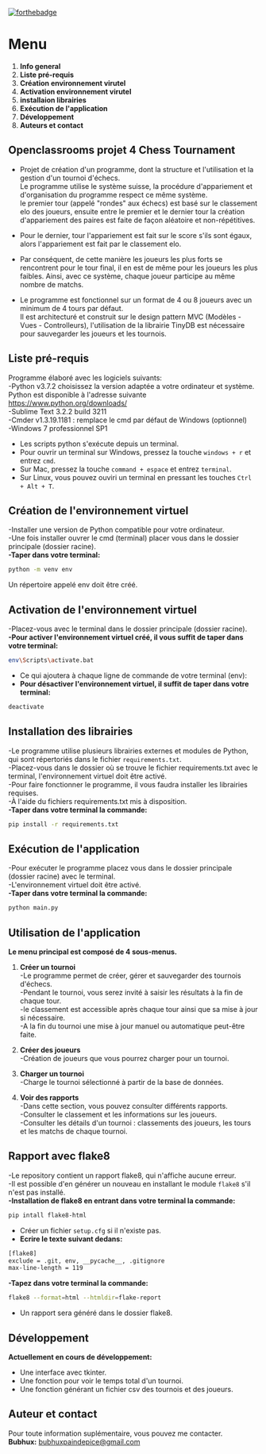 [![forthebadge](https://forthebadge.com/images/badges/made-with-python.svg)](https://forthebadge.com)

# Menu   
1. **Info general**   
2. **Liste pré-requis**   
3. **Création environnement virutel**   
4. **Activation environnement virutel**   
5. **installaion librairies**   
6. **Exécution de l'application**   
7. **Développement**   
8. **Auteurs et contact**   

## Openclassrooms projet 4 Chess Tournament   
- Projet de création d'un programme, dont la structure et l'utilisation et la gestion d'un tournoi d'échecs.   
Le programme utilise le système suisse, la procédure d'appariement et d'organisation du programme respect ce même système.   
le premier tour (appelé "rondes" aux échecs) est basé sur le classement elo des joueurs, ensuite entre le premier et le dernier tour la création d'appariement des paires est faite de façon aléatoire et non-répétitives.   
- Pour le dernier, tour l'appariement est fait sur le score s'ils sont égaux, alors l'appariement est fait par le classement elo.   
- Par conséquent, de cette manière les joueurs les plus forts se rencontrent pour le tour final, il en est de même pour les joueurs les plus faibles. Ainsi, avec ce système, chaque joueur participe au même nombre de matchs.   

- Le programme est fonctionnel sur un format de 4 ou 8 joueurs avec un minimum de 4 tours par défaut.   
Il est architecturé et construit sur le design pattern MVC (Modèles - Vues - Controlleurs), l'utilisation de la librairie TinyDB est   nécessaire pour sauvegarder les joueurs et les tournois.   


## Liste pré-requis   
Programme élaboré avec les logiciels suivants:   
-Python v3.7.2 choisissez la version adaptée a votre ordinateur et système. Python est disponible à l'adresse suivante   https://www.python.org/downloads/    
-Sublime Text 3.2.2 build 3211   
-Cmder v1.3.19.1181 : remplace le cmd par défaut de Windows (optionnel)   
-Windows 7 professionnel SP1   

- Les scripts python s'exécute depuis un terminal.   
- Pour ouvrir un terminal sur Windows, pressez la touche ```windows + r``` et entrez ```cmd```.   
- Sur Mac, pressez la touche ```command + espace``` et entrez ```terminal```.   
- Sur Linux, vous pouvez ouviri un terminal en pressant les touches ```Ctrl + Alt + T```.   

## Création de l'environnement virtuel   
-Installer une version de Python compatible pour votre ordinateur.   
-Une fois installer ouvrer le cmd (terminal) placer vous dans le dossier principale (dossier racine).   
**-Taper dans votre terminal:**   
```bash  
python -m venv env
```  
Un répertoire appelé env doit être créé.   

## Activation de l'environnement virtuel   
-Placez-vous avec le terminal dans le dossier principale (dossier racine).   
**-Pour activer l'environnement virtuel créé, il vous suffit de taper dans votre terminal:**   
```bash 
env\Scripts\activate.bat
```   
- Ce qui ajoutera à chaque ligne de commande de votre terminal (env):   
- **Pour désactiver l'environnement virtuel, il suffit de taper dans votre terminal:**   
```bash  
deactivate
```
## Installation des librairies   
-Le programme utilise plusieurs librairies externes et modules de Python, qui sont répertoriés dans le fichier ```requirements.txt```.   
-Placez-vous dans le dossier où se trouve le fichier requirements.txt avec le terminal, l'environnement virtuel doit être activé.   
-Pour faire fonctionner le programme, il vous faudra installer les librairies requises.   
-À l'aide du fichiers requirements.txt mis à disposition.   
**-Taper dans votre terminal la commande:**   
```bash  
pip install -r requirements.txt
```

## Exécution de l'application   
-Pour exécuter le programme placez vous dans le dossier principale (dossier racine) avec le terminal.   
-L'environnement virtuel doit être activé.   
**-Taper dans votre terminal la commande:**   
```bash
python main.py
```

## Utilisation de l'application
**Le menu principal est composé de 4 sous-menus.**   
1. **Créer un tournoi**   
-Le programme permet de créer, gérer et sauvegarder des tournois d'échecs.   
-Pendant le tournoi, vous serez invité à saisir les résultats à la fin de chaque tour.   
-le classement est accessible après chaque tour ainsi que sa mise à jour si nécessaire.   
-A la fin du tournoi une mise à jour manuel ou automatique peut-être faite.   

2. **Créer des joueurs**   
-Création de joueurs que vous pourrez charger pour un tournoi.   

3. **Charger un tournoi**   
-Charge le tournoi sélectionné à partir de la base de données.   

4. **Voir des rapports**   
-Dans cette section, vous pouvez consulter différents rapports.   
-Consulter le classement et les informations sur les joueurs.   
-Consulter les détails d'un tournoi : classements des joueurs, les tours et les matchs de chaque tournoi.   

## Rapport avec flake8   
-Le repository contient un rapport flake8, qui n'affiche aucune erreur.   
-Il est possible d'en générer un nouveau en installant le module ```flake8``` s'il n'est pas installé.   
**-Installation de flake8 en entrant dans votre terminal la commande:**   
```bash
pip intall flake8-html
```
- Créer un fichier ```setup.cfg``` si il n'existe pas.   
- **Ecrire le texte suivant dedans:**   
```bash
[flake8]
exclude = .git, env, __pycache__, .gitignore
max-line-length = 119
```
**-Tapez dans votre terminal la commande:**   
```bash
flake8 --format=html --htmldir=flake-report
```
- Un rapport sera généré dans le dossier flake8.   


## Développement
**Actuellement en cours de développement:**   
- Une interface avec tkinter.   
- Une fonction pour voir le temps total d'un tournoi.   
- Une fonction générant un fichier csv des tournois et des joueurs.   


## Auteur et contact 
Pour toute information suplémentaire, vous pouvez me contacter.   
**Bubhux:** bubhuxpaindepice@gmail.com   
